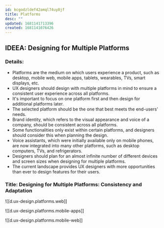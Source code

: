 ```yaml
---
id: kcgodzldef42amql74uy8jf
title: Platforms
desc: ""
updated: 1681141713396
created: 1681141076426
---
```


## IDEEA: Designing for Multiple Platforms

### Details:

- Platforms are the medium on which users experience a product, such as desktop,
  mobile web, mobile apps, tablets, wearables, TVs, smart displays, etc.
- UX designers should design with multiple platforms in mind to ensure a
  consistent user experience across all platforms.
- It's important to focus on one platform first and then design for additional
  platforms later.
- The selected platform should be the one that best meets the end-users' needs.
- Brand identity, which refers to the visual appearance and voice of a company,
  should be consistent across all platforms.
- Some functionalities only exist within certain platforms, and designers should
  consider this when planning the design.
- Voice assistants, which were initially available only on mobile phones, are
  now integrated into many other platforms, such as desktop computers, TVs, and
  refrigerators.
- Designers should plan for an almost infinite number of different devices and
  screen sizes when designing for multiple platforms.
- The current landscape provides UX designers with more opportunities than ever
  to design features for their users.

### Title: Designing for Multiple Platforms: Consistency and Adaptation

![[d.ux-design.platforms.web]]

![[d.ux-design.platforms.mobile-apps]]

![[d.ux-design.platforms.mobile-web]]
